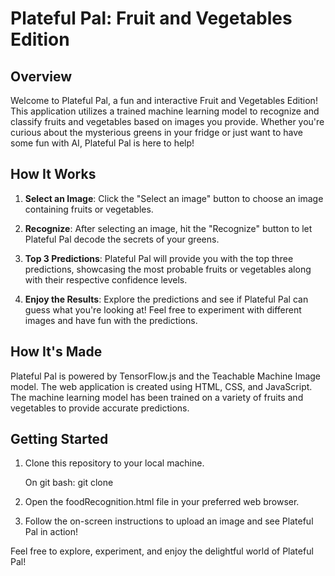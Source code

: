 # Plateful Pal: Fruit and Vegetables Edition

## Overview

Welcome to Plateful Pal, a fun and interactive Fruit and Vegetables Edition! This application utilizes a trained machine learning model to recognize and classify fruits and vegetables based on images you provide. Whether you're curious about the mysterious greens in your fridge or just want to have some fun with AI, Plateful Pal is here to help!

## How It Works

1. **Select an Image**: Click the "Select an image" button to choose an image containing fruits or vegetables.

2. **Recognize**: After selecting an image, hit the "Recognize" button to let Plateful Pal decode the secrets of your greens.

3. **Top 3 Predictions**: Plateful Pal will provide you with the top three predictions, showcasing the most probable fruits or vegetables along with their respective confidence levels.

4. **Enjoy the Results**: Explore the predictions and see if Plateful Pal can guess what you're looking at! Feel free to experiment with different images and have fun with the predictions.

## How It's Made

Plateful Pal is powered by TensorFlow.js and the Teachable Machine Image model. The web application is created using HTML, CSS, and JavaScript. The machine learning model has been trained on a variety of fruits and vegetables to provide accurate predictions.

## Getting Started

1. Clone this repository to your local machine.

   On git bash:
   git clone <repository-url>

2. Open the foodRecognition.html file in your preferred web browser.

3. Follow the on-screen instructions to upload an image and see Plateful Pal in action!

Feel free to explore, experiment, and enjoy the delightful world of Plateful Pal!